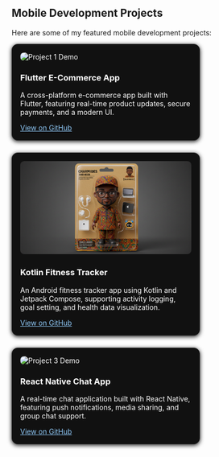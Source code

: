 ## Mobile Development Projects

Here are some of my featured mobile development projects:

<div style="display: flex; flex-wrap: wrap; gap: 1.5rem;">

<!-- Card 1 -->
<div style="flex: 1 1 300px; min-width: 280px; max-width: 340px; border: 1px solid #222; border-radius: 12px; box-shadow: 0 2px 8px #111; padding: 1rem; background: #111; color: #fff;">
  <img src="/assets/project1_demo.png" alt="Project 1 Demo" style="width:100%; border-radius: 8px;">
  <h3>Flutter E-Commerce App</h3>
  <p>A cross-platform e-commerce app built with Flutter, featuring real-time product updates, secure payments, and a modern UI.</p>
  <a href="https://github.com/yourusername/flutter-ecommerce" target="_blank" style="color:#90caf9;">View on GitHub</a>
</div>

<!-- Card 2 -->
<div style="flex: 1 1 300px; min-width: 280px; max-width: 340px; border: 1px solid #222; border-radius: 12px; box-shadow: 0 2px 8px #111; padding: 1rem; background: #111; color: #fff;">
  <img src="/assets/image_fx_small_2.jpg" alt="Project 2 Demo" style="width:100%; border-radius: 8px;">
  <h3>Kotlin Fitness Tracker</h3>
  <p>An Android fitness tracker app using Kotlin and Jetpack Compose, supporting activity logging, goal setting, and health data visualization.</p>
  <a href="https://github.com/yourusername/kotlin-fitness-tracker" target="_blank" style="color:#90caf9;">View on GitHub</a>
</div>

<!-- Card 3 -->
<div style="flex: 1 1 300px; min-width: 280px; max-width: 340px; border: 1px solid #222; border-radius: 12px; box-shadow: 0 2px 8px #111; padding: 1rem; background: #111; color: #fff;">
  <img src="/assets/project3_demo.png" alt="Project 3 Demo" style="width:100%; border-radius: 8px;">
  <h3>React Native Chat App</h3>
  <p>A real-time chat application built with React Native, featuring push notifications, media sharing, and group chat support.</p>
  <a href="https://github.com/yourusername/react-native-chat-app" target="_blank" style="color:#90caf9;">View on GitHub</a>
</div>

</div>